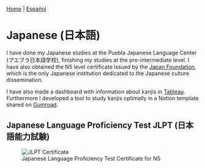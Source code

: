 [Home](index.md) \| [Español](japaneseesp.md)

# Japanese (日本語)

I have done my Japanese studies at the Puebla Japanese Language Center (プエブラ日本語学校), finishing my studies at the pre-intermediate level. I have also obtained the N5 level certificate issued by the [Japan Foundation](https://www.jpf.go.jp/e/), which is the only Japanese institution dedicated to the Japanese culture dissemination.

I have also made a dashboard with information about kanjis in [Tableau](https://public.tableau.com/app/profile/david.silva2663/viz/Kanji_16451629254860/Dashboard?publish=yes). Furthermore I developed a tool to study kanjis optimally in a Notion template shared on [Gumroad](https://davidsilvaapango.gumroad.com/).

## Japanese Language Proficiency Test JLPT (日本語能力試験)

<figure>
  <img
  src="https://imgur.com/D0Bz93f.jpg"
  alt="JLPT Certificate">
  <figcaption>Japanese Language Proficiency Test Certificate for N5 </figcaption>
</figure>
